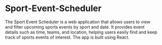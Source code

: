 # Sport-Event-Scheduler
The Sport Event Scheduler is a web application that allows users to view and filter upcoming sports events by sport and date. It provides event details such as time, teams, and location, helping users easily find and keep track of sports events of interest. The app is built using React.
